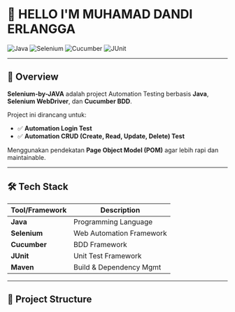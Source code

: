 # 🚀 HELLO I'M MUHAMAD DANDI ERLANGGA

![Java](https://img.shields.io/badge/Java-ED8B00?style=for-the-badge&logo=java&logoColor=white)
![Selenium](https://img.shields.io/badge/Selenium-43B02A?style=for-the-badge&logo=selenium&logoColor=white)
![Cucumber](https://img.shields.io/badge/Cucumber-23D96C?style=for-the-badge&logo=cucumber&logoColor=white)
![JUnit](https://img.shields.io/badge/JUnit-25A162?style=for-the-badge&logo=junit5&logoColor=white)

---

## 📑 Overview

**Selenium-by-JAVA** adalah project Automation Testing berbasis **Java**, **Selenium WebDriver**, dan **Cucumber BDD**.

Project ini dirancang untuk:
- ✅ **Automation Login Test**
- ✅ **Automation CRUD (Create, Read, Update, Delete) Test**

Menggunakan pendekatan **Page Object Model (POM)** agar lebih rapi dan maintainable.

---

## 🛠️ Tech Stack

| Tool/Framework | Description              |
|----------------|--------------------------|
| **Java**       | Programming Language     |
| **Selenium**   | Web Automation Framework |
| **Cucumber**   | BDD Framework            |
| **JUnit**      | Unit Test Framework      |
| **Maven**      | Build & Dependency Mgmt  |

---

## 📂 Project Structure

<!--
**dandierlangga02/dandierlangga02** is a ✨ _special_ ✨ repository because its `README.md` (this file) appears on your GitHub profile.

Here are some ideas to get you started:

- 🔭 I’m currently working on ...
- 🌱 I’m currently learning ...
- 👯 I’m looking to collaborate on ...
- 🤔 I’m looking for help with ...
- 💬 Ask me about ...
- 📫 How to reach me: ...
- 😄 Pronouns: ...
- ⚡ Fun fact: ...
-->
